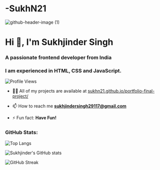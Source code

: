 # -SukhN21

![github-header-image (1)](https://github.com/user-attachments/assets/27f2c420-35c0-4f64-9af5-97f3ecf779ec)

# Hi 👋, I'm Sukhjinder Singh
### A passionate frontend developer from India
### I am experienced in HTML, CSS and JavaScript.

![Profile Views](https://komarev.com/ghpvc/?username=sukhn21&label=Profile%20views&color=0e75b6&style=flat)

- 👨‍💻 All of my projects are available at [sukhn21.github.io/portfolio-final-project/](https://sukhn21.github.io/portfolio-final-project/)

- 📫 How to reach me **sukhjindersingh29117@gmail.com**

- ⚡ Fun fact: **Have Fun!**

### GitHub Stats:
![Top Langs](https://github-readme-stats.vercel.app/api/top-langs?username=sukhn21&show_icons=true&locale=en&layout=compact)

![Sukhjinder's GitHub stats](https://github-readme-stats.vercel.app/api?username=sukhn21&show_icons=true&locale=en)

![GitHub Streak](https://github-readme-streak-stats.herokuapp.com/?user=sukhn21&)
